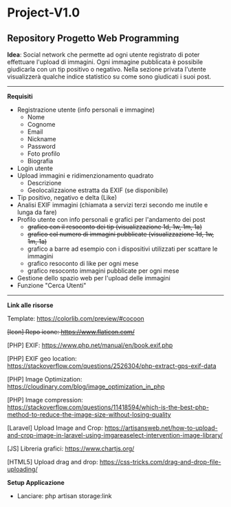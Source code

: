 Project-V1.0
===
Repository Progetto Web Programming
---
**Idea**: Social network che permette ad ogni utente registrato di poter effettuare l'upload di immagini.
Ogni immagine pubblicata è possibile giudicarla con un tip positivo o negativo.
Nella sezione privata l'utente visualizzerà qualche indice statistico su come sono giudicati i suoi post.

---
**Requisiti**

* Registrazione utente (info personali e immagine)
    * Nome
    * Cognome
    * Email
    * Nickname
    * Password
    * Foto profilo
    * Biografia
* Login utente
* Upload immagini e ridimenzionamento quadrato
    * Descrizione
    * Geolocalizzaione estratta da EXIF (se disponibile)
* Tip positivo, negativo e delta (Like)
* Analisi EXIF immagini (chiamata a servizi terzi secondo me inutile e lunga da fare)
* Profilo utente con info personali e grafici per l'andamento dei post
    * ~~grafico con il resoconto dei tip (visualizzazione 1d, 1w, 1m, 1a)~~
    * ~~grafico col numero di immagini pubblicate (visualizzazione 1d, 1w, 1m, 1a)~~
    * grafico a barre ad esempio con i dispositivi utilizzati per scattare le immagini
    * grafico resoconto di like per ogni mese
    * grafico resoconto immagini pubblicate per ogni mese
* Gestione dello spazio web per l'upload delle immagini
* Funzione "Cerca Utenti"

---

**Link alle risorse**

Template: https://colorlib.com/preview/#cocoon

~~[Icon] Repo icone: https://www.flaticon.com/~~

[PHP] EXIF: https://www.php.net/manual/en/book.exif.php

[PHP] EXIF geo location: https://stackoverflow.com/questions/2526304/php-extract-gps-exif-data

[PHP] Image Optimization: https://cloudinary.com/blog/image_optimization_in_php

[PHP] Image compression: https://stackoverflow.com/questions/11418594/which-is-the-best-php-method-to-reduce-the-image-size-without-losing-quality

[Laravel] Upload Image and Crop: https://artisansweb.net/how-to-upload-and-crop-image-in-laravel-using-imgareaselect-intervention-image-library/

[JS] Libreria grafici: https://www.chartjs.org/

[HTML5] Upload drag and drop: https://css-tricks.com/drag-and-drop-file-uploading/

**Setup Applicazione**

* Lanciare: php artisan storage:link